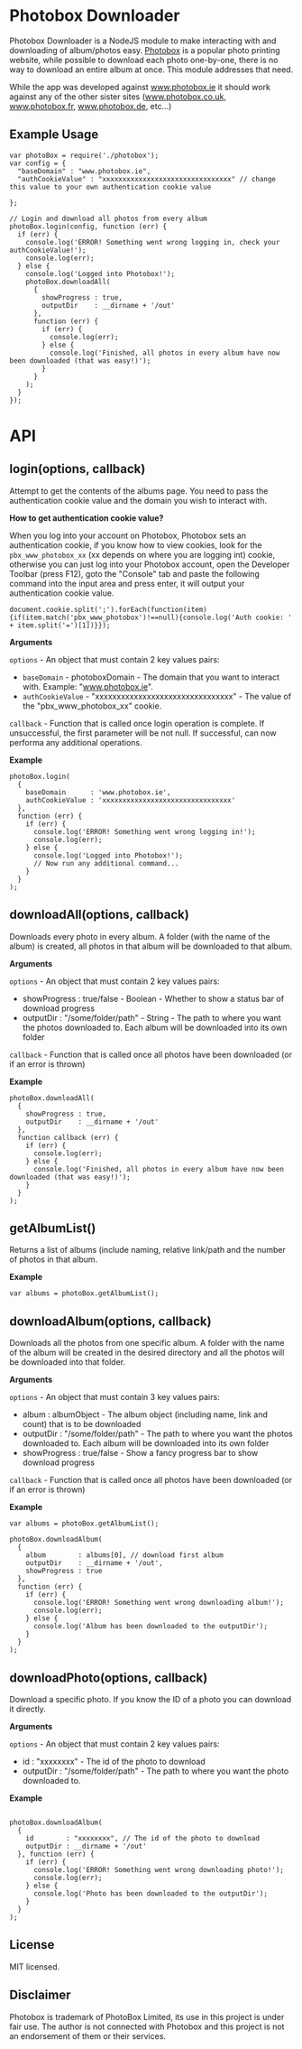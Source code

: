 Photobox Downloader
===================

Photobox Downloader is a NodeJS module to make interacting with and downloading of album/photos easy.
[Photobox](http://www.photobox.ie) is a popular photo printing website, while possible to download each photo
one-by-one, there is no way to download an entire album at once. This module addresses that need.

While the app was developed against www.photobox.ie it should work against any of the other sister sites
(www.photobox.co.uk, www.photobox.fr, www.photobox.de, etc...)

Example Usage
----

```
var photoBox = require('./photobox');
var config = {
  "baseDomain" : "www.photobox.ie",
  "authCookieValue" : "xxxxxxxxxxxxxxxxxxxxxxxxxxxxxxxx" // change this value to your own authentication cookie value

};

// Login and download all photos from every album
photoBox.login(config, function (err) {
  if (err) {
    console.log('ERROR! Something went wrong logging in, check your authCookieValue!');
    console.log(err);
  } else {
    console.log('Logged into Photobox!');
    photoBox.downloadAll(
      {
        showProgress : true,
        outputDir    : __dirname + '/out'
      },
      function (err) {
        if (err) {
          console.log(err);
        } else {
          console.log('Finished, all photos in every album have now been downloaded (that was easy!)');
        }
      }
    );
  }
});

```

API
====

login(options, callback)
---

Attempt to get the contents of the albums page. You need to pass the authentication cookie value and the domain you
wish to interact with.

**How to get authentication cookie value?**

When you log into your account on Photobox, Photobox sets an authentication cookie, if you know how to view cookies,
look for the `pbx_www_photobox_xx` (xx depends on where you are logging int) cookie, otherwise you can just log into
your Photobox account, open the Developer Toolbar (press F12), goto the "Console" tab and paste the following command
into the input area and press enter, it will output your authentication cookie value.

`document.cookie.split(';').forEach(function(item){if(item.match('pbx_www_photobox')!==null){console.log('Auth cookie: ' + item.split('=')[1])}});`

__Arguments__

`options` - An object that must contain 2 key values pairs:
 - `baseDomain` - photoboxDomain - The domain that you want to interact with. Example: "www.photobox.ie".
 - `authCookieValue` - "xxxxxxxxxxxxxxxxxxxxxxxxxxxxxxxx" - The value of the "pbx_www_photobox_xx" cookie.

`callback` - Function that is called once login operation is complete. If unsuccessful, the first parameter will be
not null. If successful, can now performa any additional operations.

__Example__

```
photoBox.login(
  {
    baseDomain      : 'www.photobox.ie',
    authCookieValue : 'xxxxxxxxxxxxxxxxxxxxxxxxxxxxxxxx'
  },
  function (err) {
    if (err) {
      console.log('ERROR! Something went wrong logging in!');
      console.log(err);
    } else {
      console.log('Logged into Photobox!');
      // Now run any additional command...
    }
  }
);
```

downloadAll(options, callback)
---

Downloads every photo in every album. A folder (with the name of the album) is created, all photos in that album will
be downloaded to that album.

__Arguments__

`options` - An object that must contain 2 key values pairs:
 - showProgress : true/false - Boolean -  Whether to show a status bar of download progress
 - outputDir : "/some/folder/path" - String - The path to where you want the photos downloaded to. Each album will be
 downloaded into its own folder

`callback` - Function that is called once all photos have been downloaded (or if an error is thrown)

__Example__

```
photoBox.downloadAll(
  {
    showProgress : true,
    outputDir    : __dirname + '/out'
  },
  function callback (err) {
    if (err) {
      console.log(err);
    } else {
      console.log('Finished, all photos in every album have now been downloaded (that was easy!)');
    }
  }
);
```

getAlbumList()
---

Returns a list of albums (include naming, relative link/path and the number of photos in that album.

__Example__

```
var albums = photoBox.getAlbumList();
```

downloadAlbum(options, callback)
---

Downloads all the photos from one specific album. A folder with the name of the album will be created in the desired
directory and all the photos will be downloaded into that folder.

__Arguments__

`options` - An object that must contain 3 key values pairs:
 - album : albumObject - The album object (including name, link and count) that is to be downloaded
 - outputDir : "/some/folder/path" - The path to where you want the photos downloaded to. Each album will be downloaded
 into its own folder
 - showProgress : true/false - Show a fancy progress bar to show download progress

`callback` - Function that is called once all photos have been downloaded (or if an error is thrown)

__Example__

```
var albums = photoBox.getAlbumList();

photoBox.downloadAlbum(
  {
    album        : albums[0], // download first album
    outputDir    : __dirname + '/out',
    showProgress : true
  },
  function (err) {
    if (err) {
      console.log('ERROR! Something went wrong downloading album!');
      console.log(err);
    } else {
      console.log('Album has been downloaded to the outputDir');
    }
  }
);

```

downloadPhoto(options, callback)
---

Download a specific photo. If you know the ID of a photo you can download it directly.

__Arguments__

`options` - An object that must contain 2 key values pairs:
 - id : "xxxxxxxx" - The id of the photo to download
 - outputDir : "/some/folder/path" - The path to where you want the photo downloaded to.

__Example__

```

photoBox.downloadAlbum(
  {
    id        : "xxxxxxxx", // The id of the photo to download
    outputDir : __dirname + '/out'
  }, function (err) {
    if (err) {
      console.log('ERROR! Something went wrong downloading photo!');
      console.log(err);
    } else {
      console.log('Photo has been downloaded to the outputDir');
    }
  }
);

```


License
----

MIT licensed.

Disclaimer
----
Photobox is trademark of PhotoBox Limited, its use in this project is under fair use. The author is not connected with
Photobox and this project is not an endorsement of them or their services.